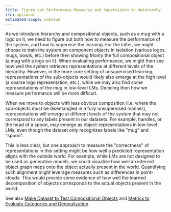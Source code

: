 ```yaml
---
title: Figure out Performance Measures and Supervision in Heterarchy
rfc: optional
estimated-scope: unknown
---
```

As we introduce hierarchy and compositional objects, such as a mug with a logo on it, we need to figure out both how to measure the performance of the system, and how to supervise the learning. For the latter, we might choose to train the system on component objects in isolation (various logos, mugs, bowls, etc.) before then showing Monty the full compositional object (a mug with a logo on it). When evaluating performance, we might then see how well the system retrieves representations at different levels of the hierarchy. However, in the more core setting of unsupervised learning, representations of the sub-objects would likely also emerge at the high level (a coarse logo representation, etc.), while we may also find some representations of the mug in low-level LMs. Deciding then how we measure performance will be more difficult.

When we move to objects with less obvious composition (i.e. where the sub-objects must be disentangled in a fully unsupervised manner), representations will emerge at different levels of the system that may not correspond to any labels present in our datasets. For example, handles, or the head of a spoon, may emerge as object-representations in low-level LMs, even though the dataset only recognizes labels like "mug" and "spoon".

This is less clear, but one approach to measure the "correctness" of representations in this setting might be how well a predicted representation aligns with the outside world. For example, while LMs are not designed to be used as generative models, we could visualize how well an inferred object graph maps onto the object actually present in the world. Quantifying such alignment might leverage measures such as differences in point-clouds. This would provide some evidence of how well the learned decomposition of objects corresponds to the actual objects present in the world.

See also [Make Dataset to Test Compositional Objects](../environment-improvements/make-dataset-to-test-compositional-objects.md) and [Metrics to Evaluate Categories and Generalization](../environment-improvements/create-dataset-and-metrics-to-evaluate-categories-and-generalization.md).